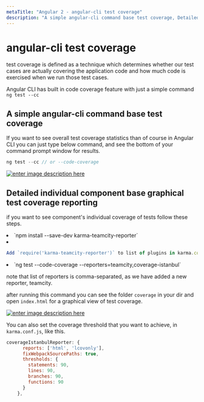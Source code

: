 ```yaml
---
metaTitle: "Angular 2 - angular-cli test coverage"
description: "A simple angular-cli command base test coverage, Detailed individual component base graphical test coverage reporting"
---
```


# angular-cli test coverage


test coverage is defined as a technique which determines whether our test cases are actually covering the application code and how much code is exercised when we run those test cases.

Angular CLI has built in code coverage feature with just a simple command `ng test --cc`



## A simple angular-cli command base test coverage


If you want to see overall test coverage statistics than of course in Angular CLI you can just type below command, and see the bottom of your command prompt window for results.

```js
ng test --cc // or --code-coverage

```

[<img src="https://i.stack.imgur.com/omjN2.png" alt="enter image description here" />](https://i.stack.imgur.com/omjN2.png)



## Detailed individual component base graphical test coverage reporting


if you want to see component's individual coverage of tests follow these steps.

<li>
`npm install --save-dev karma-teamcity-reporter`
</li>
<li>

```js
Add `require('karma-teamcity-reporter')` to list of plugins in karma.conf.js

```


</li>
<li>
`ng test --code-coverage --reporters=teamcity,coverage-istanbul`
</li>

note that list of reporters is comma-separated, as we have added a new reporter, teamcity.

after running this command you can see the folder `coverage` in your dir and open `index.html` for a graphical view of test coverage.

[<img src="https://i.stack.imgur.com/luaq2.png" alt="enter image description here" />](https://i.stack.imgur.com/luaq2.png)

You can also set the coverage threshold that you want to achieve, in `karma.conf.js`, like this.

```js
coverageIstanbulReporter: {
      reports: ['html', 'lcovonly'],
      fixWebpackSourcePaths: true,
      thresholds: {
        statements: 90,
        lines: 90,
        branches: 90,
        functions: 90
      }
    },

```

